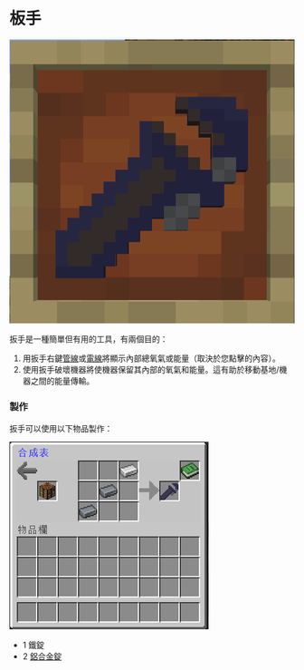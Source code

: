 # 板手

![](<../.gitbook/assets/image (11).png>)

扳手是一種簡單但有用的工具，有兩個目的：

1. 用扳手右鍵[管線](Pipe.md)或[電線](Wire.md)將顯示內部總氧氣或能量（取決於您點擊的內容）。
2. 使用扳手破壞機器將使機器保留其內部的氧氣和能量。這有助於移動基地/機器之間的能量傳輸。

### 製作

扳手可以使用以下物品製作：

![](<../.gitbook/assets/image (12).png>)

* 1 鐵錠
* 2 [鋁合金錠](aluminium-alloy-ingot.md)
